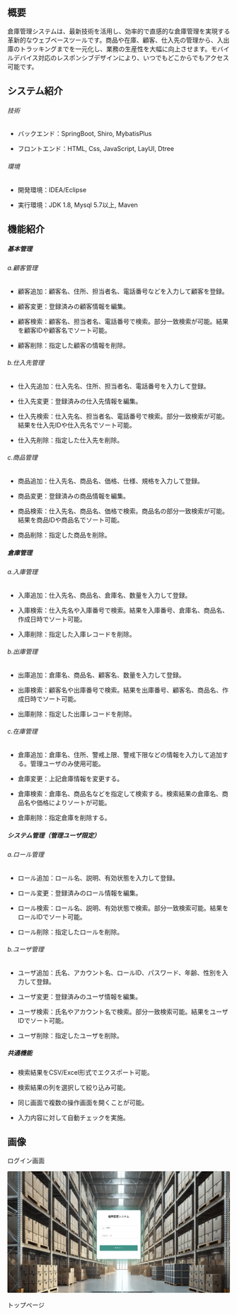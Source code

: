 ## 概要

倉庫管理システムは、最新技術を活用し、効率的で直感的な倉庫管理を実現する革新的なウェブベースツールです。商品や在庫、顧客、仕入先の管理から、入出庫のトラッキングまでを一元化し、業務の生産性を大幅に向上させます。モバイルデバイス対応のレスポンシブデザインにより、いつでもどこからでもアクセス可能です。

## システム紹介

###### 技術

- バックエンド：SpringBoot, Shiro, MybatisPlus

- フロントエンド：HTML, Css, JavaScript, LayUI, Dtree

###### 環境

- 開発環境：IDEA/Eclipse

- 実行環境：JDK 1.8, Mysql 5.7以上, Maven

## 機能紹介

##### 基本管理

###### a.顧客管理

- 顧客追加：顧客名、住所、担当者名、電話番号などを入力して顧客を登録。

- 顧客変更：登録済みの顧客情報を編集。

- 顧客検索：顧客名、担当者名、電話番号で検索。部分一致検索が可能。結果を顧客IDや顧客名でソート可能。

- 顧客削除：指定した顧客の情報を削除。

###### b.仕入先管理

- 仕入先追加：仕入先名、住所、担当者名、電話番号を入力して登録。

- 仕入先変更：登録済みの仕入先情報を編集。

- 仕入先検索：仕入先名、担当者名、電話番号で検索。部分一致検索が可能。結果を仕入先IDや仕入先名でソート可能。

- 仕入先削除：指定した仕入先を削除。

###### c.商品管理

- 商品追加：仕入先名、商品名、価格、仕様、規格を入力して登録。

- 商品変更：登録済みの商品情報を編集。

- 商品検索：仕入先名、商品名、価格で検索。商品名の部分一致検索が可能。結果を商品IDや商品名でソート可能。

- 商品削除：指定した商品を削除。

##### 倉庫管理

###### a.入庫管理

- 入庫追加：仕入先名、商品名、倉庫名、数量を入力して登録。

- 入庫検索：仕入先名や入庫番号で検索。結果を入庫番号、倉庫名、商品名、作成日時でソート可能。

- 入庫削除：指定した入庫レコードを削除。

###### b.出庫管理

- 出庫追加：倉庫名、商品名、顧客名、数量を入力して登録。

- 出庫検索：顧客名や出庫番号で検索。結果を出庫番号、顧客名、商品名、作成日時でソート可能。

- 出庫削除：指定した出庫レコードを削除。

###### c.在庫管理

- 倉庫追加：倉庫名、住所、警戒上限、警戒下限などの情報を入力して追加する。管理ユーザのみ使用可能。

- 倉庫変更：上記倉庫情報を変更する。

- 倉庫検索：倉庫名、商品名などを指定して検索する。検索結果の倉庫名、商品名や価格によりソートが可能。

- 倉庫削除：指定倉庫を削除する。

##### システム管理（管理ユーザ限定）

###### a.ロール管理

- ロール追加：ロール名、説明、有効状態を入力して登録。

- ロール変更：登録済みのロール情報を編集。

- ロール検索：ロール名、説明、有効状態で検索。部分一致検索可能。結果をロールIDでソート可能。

- ロール削除：指定したロールを削除。

###### b.ユーザ管理

- ユーザ追加：氏名、アカウント名、ロールID、パスワード、年齢、性別を入力して登録。

- ユーザ変更：登録済みのユーザ情報を編集。

- ユーザ検索：氏名やアカウント名で検索。部分一致検索可能。結果をユーザIDでソート可能。

- ユーザ削除：指定したユーザを削除。

##### 共通機能

- 検索結果をCSV/Excel形式でエクスポート可能。

- 検索結果の列を選択して絞り込み可能。

- 同じ画面で複数の操作画面を開くことが可能。

- 入力内容に対して自動チェックを実施。

## 画像

ログイン画面

![](./images/login.png)

トップページ
